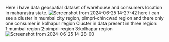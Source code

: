 Here i have data geospatial dataset of warehouse and consumers location in maharastra state.
![Screenshot from 2024-06-25 14-27-42](https://github.com/kushagra8793/folium_tut/assets/173255942/9f996652-a3a3-4d34-a253-f3be7e8d4bc9)
here i can see a cluster in mumbai city region, pimpri-chincwad region and there only one consumer in kolhapur region
Cluster in data present in three region:
1:mumbai region
2:pimpri-region
3:kolhapur region
![Screenshot from 2024-06-25 14-28-00](https://github.com/kushagra8793/folium_tut/assets/173255942/1a888e33-eec7-4ab3-8d0a-64485be48ee2)
